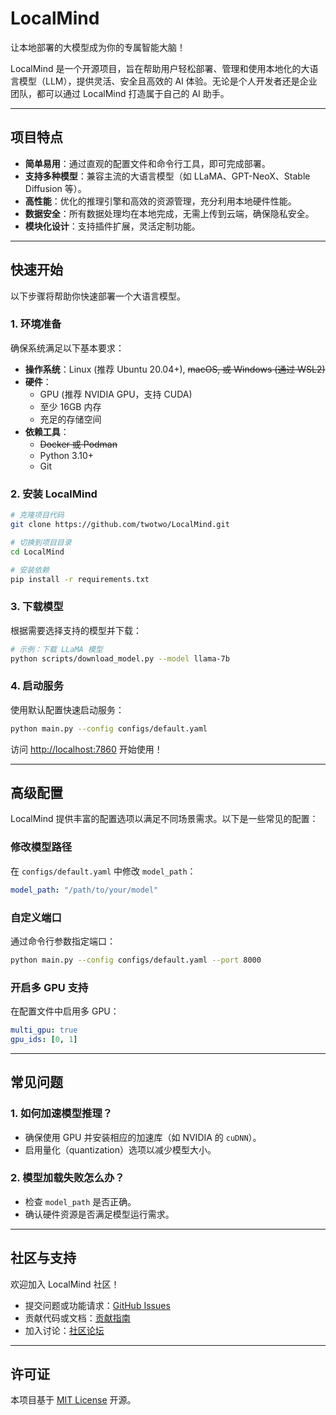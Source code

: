 # LocalMind

让本地部署的大模型成为你的专属智能大脑！

LocalMind 是一个开源项目，旨在帮助用户轻松部署、管理和使用本地化的大语言模型（LLM），提供灵活、安全且高效的 AI 体验。无论是个人开发者还是企业团队，都可以通过 LocalMind 打造属于自己的 AI 助手。

---

## 项目特点

- **简单易用**：通过直观的配置文件和命令行工具，即可完成部署。
- **支持多种模型**：兼容主流的大语言模型（如 LLaMA、GPT-NeoX、Stable Diffusion 等）。
- **高性能**：优化的推理引擎和高效的资源管理，充分利用本地硬件性能。
- **数据安全**：所有数据处理均在本地完成，无需上传到云端，确保隐私安全。
- **模块化设计**：支持插件扩展，灵活定制功能。

---

## 快速开始

以下步骤将帮助你快速部署一个大语言模型。

### 1. 环境准备

确保系统满足以下基本要求：

- **操作系统**：Linux (推荐 Ubuntu 20.04+), ~~macOS, 或 Windows (通过 WSL2)~~
- **硬件**：
  - GPU (推荐 NVIDIA GPU，支持 CUDA)
  - 至少 16GB 内存
  - 充足的存储空间
- **依赖工具**：
  - ~~Docker 或 Podman~~
  - Python 3.10+
  - Git

### 2. 安装 LocalMind

```bash
# 克隆项目代码
git clone https://github.com/twotwo/LocalMind.git

# 切换到项目目录
cd LocalMind

# 安装依赖
pip install -r requirements.txt
```

### 3. 下载模型

根据需要选择支持的模型并下载：

```bash
# 示例：下载 LLaMA 模型
python scripts/download_model.py --model llama-7b
```

### 4. 启动服务

使用默认配置快速启动服务：

```bash
python main.py --config configs/default.yaml
```

访问 [http://localhost:7860](http://localhost:7860) 开始使用！

---

## 高级配置

LocalMind 提供丰富的配置选项以满足不同场景需求。以下是一些常见的配置：

### 修改模型路径

在 `configs/default.yaml` 中修改 `model_path`：

```yaml
model_path: "/path/to/your/model"
```

### 自定义端口

通过命令行参数指定端口：

```bash
python main.py --config configs/default.yaml --port 8000
```

### 开启多 GPU 支持

在配置文件中启用多 GPU：

```yaml
multi_gpu: true
gpu_ids: [0, 1]
```

---

## 常见问题

### 1. 如何加速模型推理？

- 确保使用 GPU 并安装相应的加速库（如 NVIDIA 的 `cuDNN`）。
- 启用量化（quantization）选项以减少模型大小。

### 2. 模型加载失败怎么办？

- 检查 `model_path` 是否正确。
- 确认硬件资源是否满足模型运行需求。

---

## 社区与支持

欢迎加入 LocalMind 社区！

- 提交问题或功能请求：[GitHub Issues](https://github.com/twotwo/LocalMind/issues)
- 贡献代码或文档：[贡献指南](CONTRIBUTING.md)
- 加入讨论：[社区论坛]()

---

## 许可证

本项目基于 [MIT License](LICENSE) 开源。

